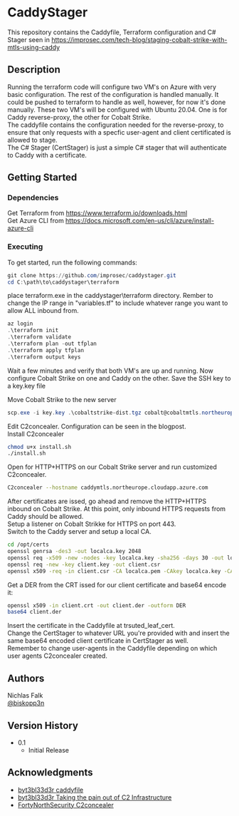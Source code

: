 # CaddyStager

This repository contains the Caddyfile, Terraform configuration and C# Stager seen in https://improsec.com/tech-blog/staging-cobalt-strike-with-mtls-using-caddy

## Description

Running the terraform code will configure two VM's on Azure with very basic configuration. The rest of the configuration is handled manually. It could be pushed to terraform to handle as well, however, for now it's done manually.
These two VM's will be configured with Ubuntu 20.04. One is for Caddy reverse-proxy, the other for Cobalt Strike.  
The caddyfile contains the configuration needed for the reverse-proxy, to ensure that only requests with a specfic user-agent and client certificated is allowed to stage.  
The C# Stager (CertStager) is just a simple C# stager that will authenticate to Caddy with a certificate.  

## Getting Started

### Dependencies

Get Terraform from https://www.terraform.io/downloads.html  
Get Azure CLI from https://docs.microsoft.com/en-us/cli/azure/install-azure-cli  

### Executing

To get started, run the following commands:
```powershell
git clone https://github.com/improsec/caddystager.git
cd C:\path\to\caddystager\terraform
```
place terraform.exe in the caddystager\terraform directory. Rember to change the IP range in "variables.tf" to include whatever range you want to allow ALL inbound from.  
```powershell
az login
.\terraform init
.\terraform validate
.\terraform plan -out tfplan
.\terraform apply tfplan
.\terraform output keys
```
Wait a few minutes and verify that both VM's are up and running. Now configure Cobalt Strike on one and Caddy on the other.
Save the SSH key to a key.key file

Move Cobalt Strike to the new server
```powershell
scp.exe -i key.key .\cobaltstrike-dist.tgz cobalt@cobaltmtls.northeurope.cloudapp.azure.com:/home/cobalt/
```

Edit C2concealer. Configuration can be seen in the blogpost.  
Install C2concealer  
```zsh
chmod u+x install.sh
./install.sh
```
Open for HTTP+HTTPS on our Cobalt Strike server and run customized C2concealer.  
```zsh
C2concealer --hostname caddymtls.northeurope.cloudapp.azure.com
```
After certificates are issed, go ahead and remove the HTTP+HTTPS inbound on Cobalt Strike. At this point, only inbound HTTPS requests from Caddy should be allowed.  
Setup a listener on Cobalt Strikke for HTTPS on port 443.  
Switch to the Caddy server and setup a local CA.  
```zsh
cd /opt/certs
openssl genrsa -des3 -out localca.key 2048
openssl req -x509 -new -nodes -key localca.key -sha256 -days 30 -out localca.pem
openssl req -new -key client.key -out client.csr
openssl x509 -req -in client.csr -CA localca.pem -CAkey localca.key -CAcreateserial -out client.crt -days 20 -sha256
```
Get a DER from the CRT issed for our client certificate and base64 encode it:  
```zsh
openssl x509 -in client.crt -out client.der -outform DER
base64 client.der
```

Insert the certificate in the Caddyfile at trsuted_leaf_cert.  
Change the CertStager to whatever URL you're provided with and insert the same base64 encoded client certificate in CertStager as well.  
Remember to change user-agents in the Caddyfile depending on which user agents C2concealer created.  


## Authors

Nichlas Falk  
[@biskopp3n](https://twitter.com/biskopp3n)

## Version History

* 0.1
    * Initial Release

## Acknowledgments

* [byt3bl33d3r caddyfile](https://gist.github.com/byt3bl33d3r/054e5c183a46c6c021a4bb8f1901c143)
* [byt3bl33d3r Taking the pain out of C2 Infrastructure](https://byt3bl33d3r.substack.com/p/taking-the-pain-out-of-c2-infrastructure)
* [FortyNorthSecurity C2concealer](https://github.com/FortyNorthSecurity/C2concealer)
